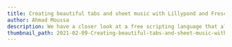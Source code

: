 ```yaml
---
title: Creating beautiful tabs and sheet music with Lillypond and Frescobaldi
author: Ahmad Moussa
description: We have a closer look at a free scripting language that allows us to create tablature and sheet music.
thumbnail_path: 2021-02-09-Creating-beautiful-tabs-and-sheet-music-with-Lillypond-and-Frescobaldi.png
---
```

